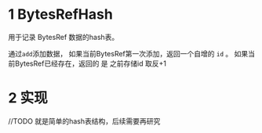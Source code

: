 # 1 BytesRefHash

用于记录 BytesRef 数据的hash表。

通过`add`添加数据， 如果当前BytesRef第一次添加，返回一个自增的 `id` 。
如果当前BytesRef已经存在，返回的 是 之前存储id 取反+1



# 2 实现

//TODO 就是简单的hash表结构，后续需要再研究
